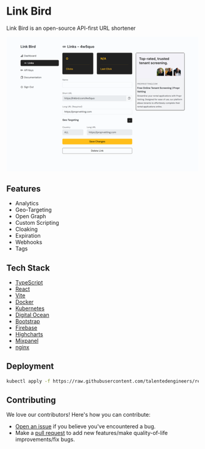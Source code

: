 # Link Bird

Link Bird is an open-source API-first URL shortener

![](/public/screenshot.png)

## Features

- Analytics
- Geo-Targeting
- Open Graph
- Custom Scripting
- Cloaking
- Expiration
- Webhooks
- Tags

## Tech Stack

- [TypeScript](https://www.typescriptlang.org)
- [React](https://react.dev)
- [Vite](https://vitejs.dev)
- [Docker](https://www.docker.com)
- [Kubernetes](https://kubernetes.io)
- [Digital Ocean](https://digitalocean.com)
- [Bootstrap](https://getbootstrap.com)
- [Firebase](https://firebase.google.com)
- [Highcharts](https://www.highcharts.com)
- [Mixpanel](https://mixpanel.com)
- [nginx](https://nginx.org)

## Deployment

```bash
kubectl apply -f https://raw.githubusercontent.com/talentedengineers/react-link-bird/main/react-link-bird.yaml
```

## Contributing

We love our contributors! Here's how you can contribute:

- [Open an issue](https://github.com/talentedengineers/react-link-bird/issues) if you believe you've encountered a bug.
- Make a [pull request](https://github.com/talentedengineers/react-link-bird/pull) to add new features/make quality-of-life improvements/fix bugs.
